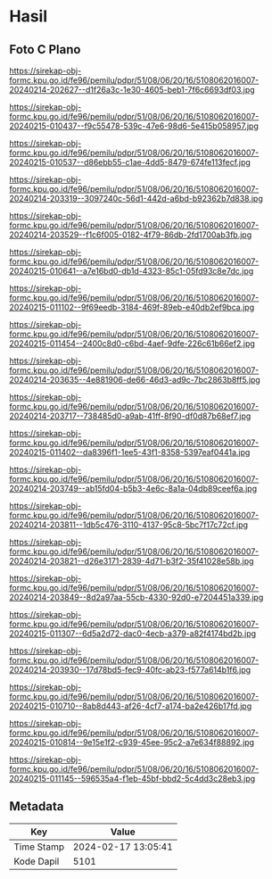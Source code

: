 # Hasil

## Foto C Plano

https://sirekap-obj-formc.kpu.go.id/fe96/pemilu/pdpr/51/08/06/20/16/5108062016007-20240214-202627--d1f26a3c-1e30-4605-beb1-7f6c6693df03.jpg

https://sirekap-obj-formc.kpu.go.id/fe96/pemilu/pdpr/51/08/06/20/16/5108062016007-20240215-010437--f9c55478-539c-47e6-98d6-5e415b058957.jpg

https://sirekap-obj-formc.kpu.go.id/fe96/pemilu/pdpr/51/08/06/20/16/5108062016007-20240215-010537--d86ebb55-c1ae-4dd5-8479-674fe113fecf.jpg

https://sirekap-obj-formc.kpu.go.id/fe96/pemilu/pdpr/51/08/06/20/16/5108062016007-20240214-203319--3097240c-56d1-442d-a6bd-b92362b7d838.jpg

https://sirekap-obj-formc.kpu.go.id/fe96/pemilu/pdpr/51/08/06/20/16/5108062016007-20240214-203529--f1c6f005-0182-4f79-86db-2fd1700ab3fb.jpg

https://sirekap-obj-formc.kpu.go.id/fe96/pemilu/pdpr/51/08/06/20/16/5108062016007-20240215-010641--a7e16bd0-db1d-4323-85c1-05fd93c8e7dc.jpg

https://sirekap-obj-formc.kpu.go.id/fe96/pemilu/pdpr/51/08/06/20/16/5108062016007-20240215-011102--9f69eedb-3184-469f-89eb-e40db2ef9bca.jpg

https://sirekap-obj-formc.kpu.go.id/fe96/pemilu/pdpr/51/08/06/20/16/5108062016007-20240215-011454--2400c8d0-c6bd-4aef-9dfe-226c61b66ef2.jpg

https://sirekap-obj-formc.kpu.go.id/fe96/pemilu/pdpr/51/08/06/20/16/5108062016007-20240214-203635--4e881906-de66-46d3-ad9c-7bc2863b8ff5.jpg

https://sirekap-obj-formc.kpu.go.id/fe96/pemilu/pdpr/51/08/06/20/16/5108062016007-20240214-203717--738485d0-a9ab-41ff-8f90-df0d87b68ef7.jpg

https://sirekap-obj-formc.kpu.go.id/fe96/pemilu/pdpr/51/08/06/20/16/5108062016007-20240215-011402--da8396f1-1ee5-43f1-8358-5397eaf0441a.jpg

https://sirekap-obj-formc.kpu.go.id/fe96/pemilu/pdpr/51/08/06/20/16/5108062016007-20240214-203749--ab15fd04-b5b3-4e6c-8a1a-04db89ceef6a.jpg

https://sirekap-obj-formc.kpu.go.id/fe96/pemilu/pdpr/51/08/06/20/16/5108062016007-20240214-203811--1db5c476-3110-4137-95c8-5bc7f17c72cf.jpg

https://sirekap-obj-formc.kpu.go.id/fe96/pemilu/pdpr/51/08/06/20/16/5108062016007-20240214-203821--d26e3171-2839-4d71-b3f2-35f41028e58b.jpg

https://sirekap-obj-formc.kpu.go.id/fe96/pemilu/pdpr/51/08/06/20/16/5108062016007-20240214-203849--8d2a97aa-55cb-4330-92d0-e7204451a339.jpg

https://sirekap-obj-formc.kpu.go.id/fe96/pemilu/pdpr/51/08/06/20/16/5108062016007-20240215-011307--6d5a2d72-dac0-4ecb-a379-a82f4174bd2b.jpg

https://sirekap-obj-formc.kpu.go.id/fe96/pemilu/pdpr/51/08/06/20/16/5108062016007-20240214-203930--17d78bd5-fec9-40fc-ab23-f577a614b1f6.jpg

https://sirekap-obj-formc.kpu.go.id/fe96/pemilu/pdpr/51/08/06/20/16/5108062016007-20240215-010710--8ab8d443-af26-4cf7-a174-ba2e426b17fd.jpg

https://sirekap-obj-formc.kpu.go.id/fe96/pemilu/pdpr/51/08/06/20/16/5108062016007-20240215-010814--9e15e1f2-c939-45ee-95c2-a7e634f88892.jpg

https://sirekap-obj-formc.kpu.go.id/fe96/pemilu/pdpr/51/08/06/20/16/5108062016007-20240215-011145--596535a4-f1eb-45bf-bbd2-5c4dd3c28eb3.jpg


## Metadata

| Key        | Value               |
| ---------- | ------------------- |
| Time Stamp | 2024-02-17 13:05:41 |
| Kode Dapil | 5101                |



